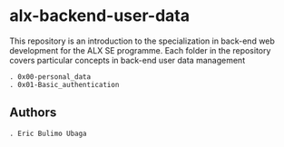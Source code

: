 # alx-backend-user-data

This repository is an introduction to the specialization in back-end web
development for the ALX SE programme.
Each folder in the repository covers particular concepts in back-end user
data management

    . 0x00-personal_data
    . 0x01-Basic_authentication

## Authors

	. Eric Bulimo Ubaga

